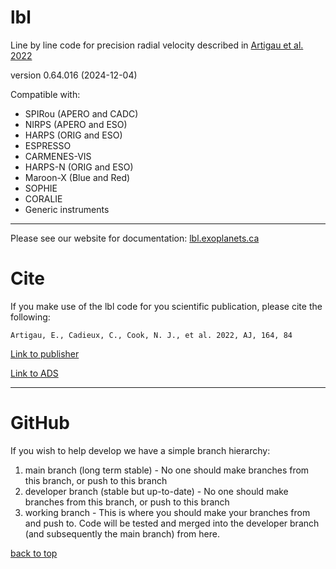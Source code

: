 # lbl
Line by line code for precision radial velocity described in [Artigau et al. 2022](https://www.doi.org/10.3847/1538-3881/ac7ce6)

version 0.64.016 (2024-12-04)

Compatible with:
- SPIRou (APERO and CADC)
- NIRPS (APERO and ESO)
- HARPS (ORIG and ESO)
- ESPRESSO
- CARMENES-VIS
- HARPS-N (ORIG and ESO)
- Maroon-X (Blue and Red)
- SOPHIE
- CORALIE
- Generic instruments

---

Please see our website for documentation: [lbl.exoplanets.ca](https://lbl.exoplanets.ca/)

# Cite

If you make use of the lbl code for you scientific publication, please cite the following:

    Artigau, E., Cadieux, C., Cook, N. J., et al. 2022, AJ, 164, 84

[Link to publisher](https://doi.org/10.3847/1538-3881/ac7ce6)

[Link to ADS](https://ui.adsabs.harvard.edu/abs/2022AJ....164...84A/abstract)


---

# GitHub

If you wish to help develop we have a simple branch hierarchy:

1. main branch (long term stable) - No one should make branches from this branch, or push to this branch
2. developer branch (stable but up-to-date) - No one should make branches from this branch, or push to this branch
3. working branch - This is where you should make your branches from and push to. Code will be tested and merged into 
   the developer branch (and subsequently the main branch) from here.


[back to top](#contents)
